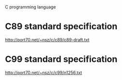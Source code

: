 C programming language

# C89 standard specification

<http://port70.net/~nsz/c/c89/c89-draft.txt>

# C99 standard specification

<http://port70.net/~nsz/c/c99/n1256.txt>
